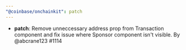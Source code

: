 ```yaml
---
"@coinbase/onchainkit": patch
---
```


- **patch**: Remove unneccessary address prop from Transaction component and fix issue where Sponsor component isn't visible. By @abcrane123 #1114
